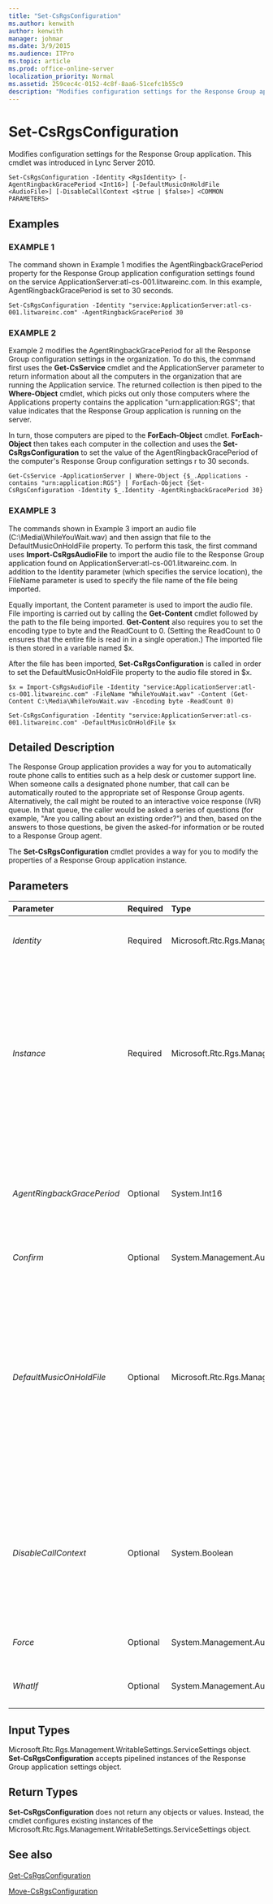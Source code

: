 ```yaml
---
title: "Set-CsRgsConfiguration"
ms.author: kenwith
author: kenwith
manager: johmar
ms.date: 3/9/2015
ms.audience: ITPro
ms.topic: article
ms.prod: office-online-server
localization_priority: Normal
ms.assetid: 259cec4c-0152-4c8f-8aa6-51cefc1b55c9
description: "Modifies configuration settings for the Response Group application. This cmdlet was introduced in Lync Server 2010."
---
```


# Set-CsRgsConfiguration
 
Modifies configuration settings for the Response Group application. This cmdlet was introduced in Lync Server 2010.
  
```
Set-CsRgsConfiguration -Identity <RgsIdentity> [-AgentRingbackGracePeriod <Int16>] [-DefaultMusicOnHoldFile <AudioFile>] [-DisableCallContext <$true | $false>] <COMMON PARAMETERS>
```

## Examples

### EXAMPLE 1

The command shown in Example 1 modifies the AgentRingbackGracePeriod property for the Response Group application configuration settings found on the service ApplicationServer:atl-cs-001.litwareinc.com. In this example, AgentRingbackGracePeriod is set to 30 seconds.
  
```
Set-CsRgsConfiguration -Identity "service:ApplicationServer:atl-cs-001.litwareinc.com" -AgentRingbackGracePeriod 30
```

### EXAMPLE 2

Example 2 modifies the AgentRingbackGracePeriod for all the Response Group configuration settings in the organization. To do this, the command first uses the **Get-CsService** cmdlet and the ApplicationServer parameter to return information about all the computers in the organization that are running the Application service. The returned collection is then piped to the **Where-Object** cmdlet, which picks out only those computers where the Applications property contains the application "urn:application:RGS"; that value indicates that the Response Group application is running on the server.
  
In turn, those computers are piped to the **ForEach-Object** cmdlet. **ForEach-Object** then takes each computer in the collection and uses the **Set-CsRgsConfiguration** to set the value of the AgentRingbackGracePeriod of the computer's Response Group configuration settings r to 30 seconds.
  
```
Get-CsService -ApplicationServer | Where-Object {$_.Applications -contains "urn:application:RGS"} | ForEach-Object {Set-CsRgsConfiguration -Identity $_.Identity -AgentRingbackGracePeriod 30}
```

### EXAMPLE 3

The commands shown in Example 3 import an audio file (C:\Media\WhileYouWait.wav) and then assign that file to the DefaultMusicOnHoldFile property. To perform this task, the first command uses **Import-CsRgsAudioFile** to import the audio file to the Response Group application found on ApplicationServer:atl-cs-001.litwareinc.com. In addition to the Identity parameter (which specifies the service location), the FileName parameter is used to specify the file name of the file being imported.
  
Equally important, the Content parameter is used to import the audio file. File importing is carried out by calling the **Get-Content** cmdlet followed by the path to the file being imported. **Get-Content** also requires you to set the encoding type to byte and the ReadCount to 0. (Setting the ReadCount to 0 ensures that the entire file is read in in a single operation.) The imported file is then stored in a variable named $x.
  
After the file has been imported, **Set-CsRgsConfiguration** is called in order to set the DefaultMusicOnHoldFile property to the audio file stored in $x.
  
```
$x = Import-CsRgsAudioFile -Identity "service:ApplicationServer:atl-cs-001.litwareinc.com" -FileName "WhileYouWait.wav" -Content (Get-Content C:\Media\WhileYouWait.wav -Encoding byte -ReadCount 0)

Set-CsRgsConfiguration -Identity "service:ApplicationServer:atl-cs-001.litwareinc.com" -DefaultMusicOnHoldFile $x
```

## Detailed Description

The Response Group application provides a way for you to automatically route phone calls to entities such as a help desk or customer support line. When someone calls a designated phone number, that call can be automatically routed to the appropriate set of Response Group agents. Alternatively, the call might be routed to an interactive voice response (IVR) queue. In that queue, the caller would be asked a series of questions (for example, "Are you calling about an existing order?") and then, based on the answers to those questions, be given the asked-for information or be routed to a Response Group agent.
  
The **Set-CsRgsConfiguration** cmdlet provides a way for you to modify the properties of a Response Group application instance.
  
## Parameters

|**Parameter**|**Required**|**Type**|**Description**|
|:-----|:-----|:-----|:-----|
| _Identity_ <br/> |Required  <br/> |Microsoft.Rtc.Rgs.Management.RgsIdentity  <br/> |Name of the service hosting the Response Group configuration settings. For example:  `-Identity "service:ApplicationServer:atl-cs-001.litwareinc.com."` <br/> |
| _Instance_ <br/> |Required  <br/> |Microsoft.Rtc.Rgs.Management.WritableSettings.ServiceSettings  <br/> |Object reference to the Response Group configuration settings to be modified. An object reference is typically retrieved by using the **Get-CsRgsConfiguration** cmdlet and assigning the returned value to a variable; for example, this command returns an object reference to the configuration settings found on the service ApplicationServer:atl-cs-001.litwareinc.com and stores that object reference in a variable named $x: <br/>  `$x = Get-CsRgsConfiguration -Identity service:ApplicationServer:atl-cs-001.litwareinc.com` <br/> |
| _AgentRingbackGracePeriod_ <br/> |Optional  <br/> |System.Int16  <br/> |If an agent declines a call, the AgentRingbackGracePeriod represents the amount of time (in seconds) that can elapse before the call returns to the same agent. The grace period can be set to any integer value between 30 and 600 seconds (10 minutes), inclusive. The default value is 60 seconds.  <br/> |
| _Confirm_ <br/> |Optional  <br/> |System.Management.Automation.SwitchParameter  <br/> |Prompts you for confirmation before executing the command.  <br/> |
| _DefaultMusicOnHoldFile_ <br/> |Optional  <br/> |Microsoft.Rtc.Rgs.Management.WritableSettings.AudioFile  <br/> |Represents the music that, by default, will be played any time a caller is placed on hold. The default music will play only if a Response Group workflow has not defined its own music on hold.  <br/> The DefaultMusicOnHoldFile property must be configured using an object reference created by using the **Import-CsRgsAudioFile** cmdlet. <br/> If DefaultMusicOnHold is equal to a null value (the default value) and if a workflow has not defined custom music on hold, then the default music on hold that is automatically configured when you install Skype for Business Server 2015 will be played any time a caller is placed on hold.  <br/> |
| _DisableCallContext_ <br/> |Optional  <br/> |System.Boolean  <br/> |If set to False (the default value), each agent is able to see the call context (information such as caller wait time or workflow questions and answers) whenever a call received. (This information is visible from within Skype for Business.) If set to True, call context information is not relayed to agents when a call is received.  <br/> Note that the call context is only used with IVR queues.  <br/> |
| _Force_ <br/> |Optional  <br/> |System.Management.Automation.SwitchParameter  <br/> |Suppresses the display of any non-fatal error message that might occur when running the command.  <br/> |
| _WhatIf_ <br/> |Optional  <br/> |System.Management.Automation.SwitchParameter  <br/> |Describes what would happen if you executed the command without actually executing the command.  <br/> |
   
## Input Types

Microsoft.Rtc.Rgs.Management.WritableSettings.ServiceSettings object. **Set-CsRgsConfiguration** accepts pipelined instances of the Response Group application settings object.
  
## Return Types

 **Set-CsRgsConfiguration** does not return any objects or values. Instead, the cmdlet configures existing instances of the Microsoft.Rtc.Rgs.Management.WritableSettings.ServiceSettings object.
  
## See also

#### 

[Get-CsRgsConfiguration](get-csrgsconfiguration.md)
  
[Move-CsRgsConfiguration](move-csrgsconfiguration.md)

